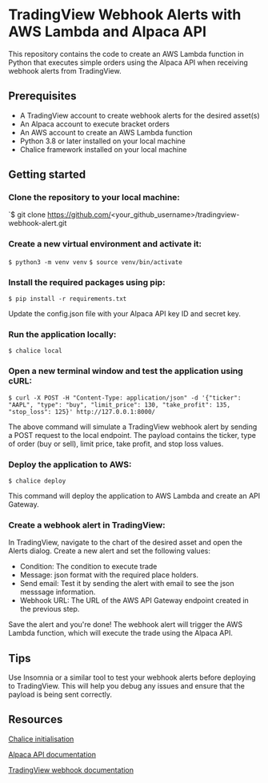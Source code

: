 # TradingView Webhook Alerts with AWS Lambda and Alpaca API

This repository contains the code to create an AWS Lambda function in Python that executes simple orders using the Alpaca API when receiving webhook alerts from TradingView.

## Prerequisites

- A TradingView account to create webhook alerts for the desired asset(s)
- An Alpaca account to execute bracket orders
- An AWS account to create an AWS Lambda function
- Python 3.8 or later installed on your local machine
- Chalice framework installed on your local machine

## Getting started

### Clone the repository to your local machine:

`$ git clone https://github.com/<your_github_username>/tradingview-webhook-alert.git

### Create a new virtual environment and activate it:


`$ python3 -m venv venv`
`$ source venv/bin/activate`

### Install the required packages using pip:


`$ pip install -r requirements.txt`

Update the config.json file with your Alpaca API key ID and secret key.

### Run the application locally:

`$ chalice local`

### Open a new terminal window and test the application using cURL:

`$ curl -X POST -H "Content-Type: application/json" -d '{"ticker": "AAPL", "type": "buy", "limit_price": 130, "take_profit": 135, "stop_loss": 125}' http://127.0.0.1:8000/`

The above command will simulate a TradingView webhook alert by sending a POST request to the local endpoint. The payload contains the ticker, type of order (buy or sell), limit price, take profit, and stop loss values.

### Deploy the application to AWS:

`$ chalice deploy`

This command will deploy the application to AWS Lambda and create an API Gateway.

### Create a webhook alert in TradingView:

In TradingView, navigate to the chart of the desired asset and open the Alerts dialog. Create a new alert and set the following values:

- Condition: The condition to execute trade
- Message: json format with the required place holders. 
- Send email: Test it by sending the alert with email to see the json messsage information.
- Webhook URL: The URL of the AWS API Gateway endpoint created in the previous step.

Save the alert and you're done! The webhook alert will trigger the AWS Lambda function, which will execute the trade using the Alpaca API.

## Tips
Use Insomnia or a similar tool to test your webhook alerts before deploying to TradingView. This will help you debug any issues and ensure that the payload is being sent correctly.

## Resources
[Chalice initialisation](https://aws.github.io/chalice/quickstart.html)

[Alpaca API documentation](https://alpaca.markets/docs/api-references/)

[TradingView webhook documentation](https://www.tradingview.com/support/solutions/43000529348-webhooks/)
